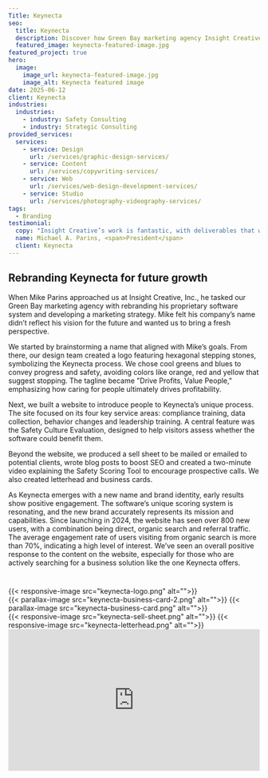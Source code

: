 ```yaml
---
Title: Keynecta
seo:
  title: Keynecta
  description: Discover how Green Bay marketing agency Insight Creative, Inc. rebranded Keynecta with a fresh name, logo and website. 
  featured_image: keynecta-featured-image.jpg
featured_project: true
hero:
  image:
    image_url: keynecta-featured-image.jpg
    image_alt: Keynecta featured image
date: 2025-06-12
client: Keynecta
industries:
  industries:
    - industry: Safety Consulting
    - industry: Strategic Consulting
provided_services:
  services:
    - service: Design
      url: /services/graphic-design-services/
    - service: Content
      url: /services/copywriting-services/
    - service: Web
      url: /services/web-design-development-services/
    - service: Studio
      url: /services/photography-videography-services/
tags:
  - Branding
testimonial: 
  copy: "Insight Creative’s work is fantastic, with deliverables that were even better than I thought they would be. They make me look very professional. Their team is thorough. They did a great job on everything."
  name: Michael A. Parins, <span>President</span>
  client: Keynecta
---
```


<div class="block">
  <div class="wrapper flow">

  ## Rebranding Keynecta for future growth 

  When Mike Parins approached us at Insight Creative, Inc., he tasked our Green Bay marketing agency with rebranding his proprietary software system and developing a marketing strategy. Mike felt his company’s name didn’t reflect his vision for the future and wanted us to bring a fresh perspective. 

  We started by brainstorming a name that aligned with Mike’s goals. From there, our design team created a logo featuring hexagonal stepping stones, symbolizing the Keynecta process. We chose cool greens and blues to convey progress and safety, avoiding colors like orange, red and yellow that suggest stopping. The tagline became "Drive Profits, Value People," emphasizing how caring for people ultimately drives profitability.  

  Next, we built a website to introduce people to Keynecta’s unique process. The site focused on its four key service areas: compliance training, data collection, behavior changes and leadership training. A central feature was the Safety Culture Evaluation, designed to help visitors assess whether the software could benefit them.

  Beyond the website, we produced a sell sheet to be mailed or emailed to potential clients, wrote blog posts to boost SEO and created a two-minute video explaining the Safety Scoring Tool to encourage prospective calls. We also created letterhead and business cards. 

  As Keynecta emerges with a new name and brand identity, early results show positive engagement. The software’s unique scoring system is resonating, and the new brand accurately represents its mission and capabilities. Since launching in 2024, the website has seen over 800 new users, with a combination being direct, organic search and referral traffic. The average engagement rate of users visiting from organic search is more than 70%, indicating a high level of interest. We’ve seen an overall positive response to the content on the website, especially for those who are actively searching for a business solution like the one Keynecta offers.  
  </div>
</div>

<div class="wrapper-md">
  <div class="flex-grid" style="margin-top:40px;">
    {{< responsive-image src="keynecta-logo.png" alt="">}}
  </div>
  <div class="flex-grid">
    {{< parallax-image src="keynecta-business-card-2.png" alt="">}}
    {{< parallax-image src="keynecta-business-card.png" alt="">}}
  </div>
  <div class="flex-grid">
    {{< responsive-image src="keynecta-sell-sheet.png" alt="">}}
    {{< responsive-image src="keynecta-letterhead.png" alt="">}}
  </div>
  <div class="wistia_responsive_padding" style="padding:56.25% 0 0 0;position:relative;"><div class="wistia_responsive_wrapper" style="height:100%;left:0;position:absolute;top:0;width:100%;"><iframe style="height:100%;" src="https://fast.wistia.net/embed/iframe/m7951wm1i0?web_component=true&seo=true" title="Keynecta Video" allow="autoplay; fullscreen" allowtransparency="true" frameborder="0" scrolling="no" class="wistia_embed" name="wistia_embed" width="100%" height="100%"></iframe></div></div>
  <script src="https://fast.wistia.net/player.js" async></script>
</div>

